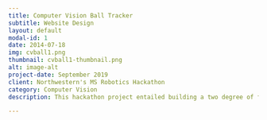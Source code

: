 ```yaml
---
title: Computer Vision Ball Tracker
subtitle: Website Design
layout: default
modal-id: 1
date: 2014-07-18
img: cvball1.png
thumbnail: cvball1-thumbnail.png
alt: image-alt
project-date: September 2019
client: Northwestern's MS Robotics Hackathon
category: Computer Vision
description: This hackathon project entailed building a two degree of freedom webcam tripod to track a colored object. Using Python and OpenCV, it is configured to track an object the approximate color of an orange ping pong ball. For more information, feel free to observe the scripts on GitHub (https://github.com/marcelbonnici/Ball-Tracker) or watch the brief YouTube video (https://www.youtube.com/watch?v=qhr6fgW47a8).

---
```

